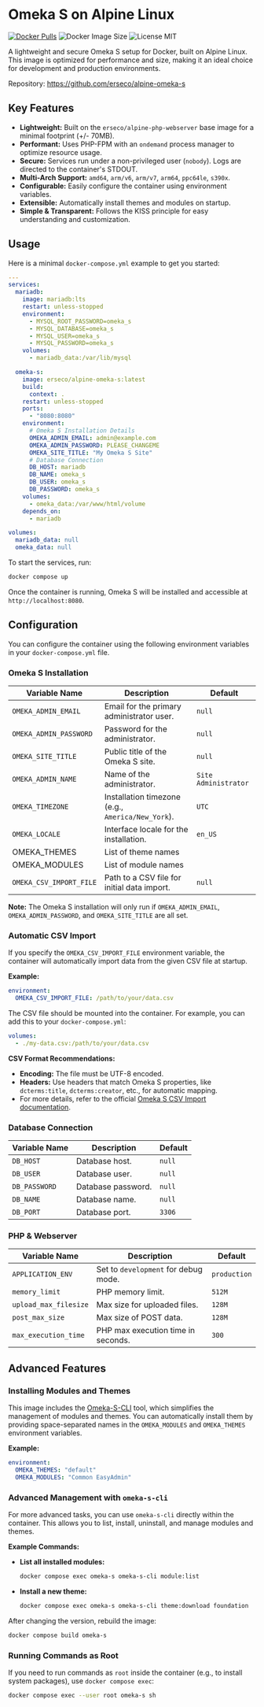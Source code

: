 # Omeka S on Alpine Linux

[![Docker Pulls](https://img.shields.io/docker/pulls/erseco/alpine-omeka-s.svg)](https://hub.docker.com/r/erseco/alpine-omeka-s/)
![Docker Image Size](https://img.shields.io/docker/image-size/erseco/alpine-omeka-s)
![License MIT](https://img.shields.io/badge/license-MIT-blue.svg)

A lightweight and secure Omeka S setup for Docker, built on Alpine Linux. This image is optimized for performance and size, making it an ideal choice for development and production environments.

Repository: https://github.com/erseco/alpine-omeka-s

## Key Features

- **Lightweight:** Built on the `erseco/alpine-php-webserver` base image for a minimal footprint (+/- 70MB).
- **Performant:** Uses PHP-FPM with an `ondemand` process manager to optimize resource usage.
- **Secure:** Services run under a non-privileged user (`nobody`). Logs are directed to the container's STDOUT.
- **Multi-Arch Support:** `amd64`, `arm/v6`, `arm/v7`, `arm64`, `ppc64le`, `s390x`.
- **Configurable:** Easily configure the container using environment variables.
- **Extensible:** Automatically install themes and modules on startup.
- **Simple & Transparent:** Follows the KISS principle for easy understanding and customization.

## Usage

Here is a minimal `docker-compose.yml` example to get you started:

```yaml
---
services:
  mariadb:
    image: mariadb:lts
    restart: unless-stopped
    environment:
      - MYSQL_ROOT_PASSWORD=omeka_s
      - MYSQL_DATABASE=omeka_s
      - MYSQL_USER=omeka_s
      - MYSQL_PASSWORD=omeka_s
    volumes:
      - mariadb_data:/var/lib/mysql

  omeka-s:
    image: erseco/alpine-omeka-s:latest
    build:
      context: .
    restart: unless-stopped
    ports:
      - "8080:8080"
    environment:
      # Omeka S Installation Details
      OMEKA_ADMIN_EMAIL: admin@example.com
      OMEKA_ADMIN_PASSWORD: PLEASE_CHANGEME
      OMEKA_SITE_TITLE: "My Omeka S Site"
      # Database Connection
      DB_HOST: mariadb
      DB_NAME: omeka_s
      DB_USER: omeka_s
      DB_PASSWORD: omeka_s
    volumes:
      - omeka_data:/var/www/html/volume
    depends_on:
      - mariadb

volumes:
  mariadb_data: null
  omeka_data: null
```

To start the services, run:
```bash
docker compose up
```
Once the container is running, Omeka S will be installed and accessible at `http://localhost:8080`.

## Configuration

You can configure the container using the following environment variables in your `docker-compose.yml` file.

### Omeka S Installation

| Variable Name          | Description                                | Default      |
|------------------------|--------------------------------------------|--------------|
| `OMEKA_ADMIN_EMAIL`    | Email for the primary administrator user.  | `null`       |
| `OMEKA_ADMIN_PASSWORD` | Password for the administrator.            | `null`       |
| `OMEKA_SITE_TITLE`     | Public title of the Omeka S site.          | `null`       |
| `OMEKA_ADMIN_NAME`     | Name of the administrator.                 | `Site Administrator` |
| `OMEKA_TIMEZONE`       | Installation timezone (e.g., `America/New_York`). | `UTC`        |
| `OMEKA_LOCALE`         | Interface locale for the installation.     | `en_US`      |
| OMEKA_THEMES           | List of theme names                        |              |
| OMEKA_MODULES          | List of module names                       |              |
| `OMEKA_CSV_IMPORT_FILE`| Path to a CSV file for initial data import.| `null`       |

**Note:** The Omeka S installation will only run if `OMEKA_ADMIN_EMAIL`, `OMEKA_ADMIN_PASSWORD`, and `OMEKA_SITE_TITLE` are all set.

### Automatic CSV Import

If you specify the `OMEKA_CSV_IMPORT_FILE` environment variable, the container will automatically import data from the given CSV file at startup.

**Example:**

```yaml
environment:
  OMEKA_CSV_IMPORT_FILE: /path/to/your/data.csv
```

The CSV file should be mounted into the container. For example, you can add this to your `docker-compose.yml`:

```yaml
volumes:
  - ./my-data.csv:/path/to/your/data.csv
```

**CSV Format Recommendations:**

*   **Encoding:** The file must be UTF-8 encoded.
*   **Headers:** Use headers that match Omeka S properties, like `dcterms:title`, `dcterms:creator`, etc., for automatic mapping.
*   For more details, refer to the official [Omeka S CSV Import documentation](https://omeka.org/s/docs/user-manual/modules/csvimport/).

### Database Connection

| Variable Name   | Description                   | Default   |
|-----------------|-------------------------------|-----------|
| `DB_HOST`       | Database host.                | `null`    |
| `DB_USER`       | Database user.                | `null`    |
| `DB_PASSWORD`   | Database password.            | `null`    |
| `DB_NAME`       | Database name.                | `null`    |
| `DB_PORT`       | Database port.                | `3306`    |

### PHP & Webserver

| Variable Name         | Description                               | Default   |
|-----------------------|-------------------------------------------|-----------|
| `APPLICATION_ENV`     | Set to `development` for debug mode.      | `production` |
| `memory_limit`        | PHP memory limit.                         | `512M`    |
| `upload_max_filesize` | Max size for uploaded files.              | `128M`    |
| `post_max_size`       | Max size of POST data.                    | `128M`    |
| `max_execution_time`  | PHP max execution time in seconds.        | `300`     |

## Advanced Features

### Installing Modules and Themes

This image includes the [Omeka-S-CLI](https://github.com/GhentCDH/Omeka-S-Cli) tool, which simplifies the management of modules and themes. You can automatically install them by providing space-separated names in the `OMEKA_MODULES` and `OMEKA_THEMES` environment variables.

**Example:**
```yaml
environment:
  OMEKA_THEMES: "default"
  OMEKA_MODULES: "Common EasyAdmin"
```

### Advanced Management with `omeka-s-cli`

For more advanced tasks, you can use `omeka-s-cli` directly within the container. This allows you to list, install, uninstall, and manage modules and themes.

**Example Commands:**

*   **List all installed modules:**
    ```bash
    docker compose exec omeka-s omeka-s-cli module:list
    ```

*   **Install a new theme:**
    ```bash
    docker compose exec omeka-s omeka-s-cli theme:download foundation
    ```

After changing the version, rebuild the image:
```bash
docker compose build omeka-s
```

### Running Commands as Root

If you need to run commands as `root` inside the container (e.g., to install system packages), use `docker compose exec`:

```bash
docker compose exec --user root omeka-s sh
```
